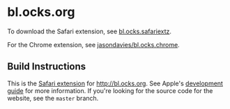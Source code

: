 # bl.ocks.org

To download the Safari extension, see
[bl.ocks.safariextz](/downloads/mbostock/bl.ocks.org/bl.ocks.safariextz).

For the Chrome extension, see
[jasondavies/bl.ocks.chrome](/jasondavies/bl.ocks.chrome).

## Build Instructions

This is the [Safari extension](http://extensions.apple.com/) for
<http://bl.ocks.org>. See Apple's [development
guide](http://developer.apple.com/library/safari/#documentation/Tools/Conceptual/SafariExtensionGuide/Introduction/Introduction.html)
for more information. If you're looking for the source code for the website,
see the `master` branch.
